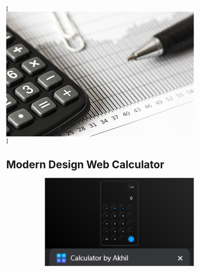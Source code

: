 [![MasterHead](https://github.com/akhilpavuluri/Calculator/blob/main/Header.jpeg)]
<h1>Modern Design Web Calculator</h1>
<img align="right" alt="Coding" width="400" src="https://github.com/akhilpavuluri/Calculator/blob/main/Calci%20(1).png">
<img align="right" alt="Coding" width="400" src="https://github.com/akhilpavuluri/Calculator/blob/main/Calci%20(2).png">

